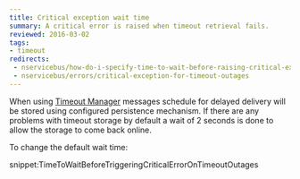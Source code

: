 ```yaml
---
title: Critical exception wait time
summary: A critical error is raised when timeout retrieval fails.
reviewed: 2016-03-02
tags:
- timeout
redirects:
 - nservicebus/how-do-i-specify-time-to-wait-before-raising-critical-exception-for-timeout-outages
 - nservicebus/errors/critical-exception-for-timeout-outages
---
```


When using [Timeout Manager](/nservicebus/messaging/delayed-delivery.md#caveats) messages schedule for delayed delivery will be stored using configured persistence mechanism. If there are any problems with timeout storage by default a wait of 2 seconds is done to allow the storage to come back online.

To change the default wait time:

snippet:TimeToWaitBeforeTriggeringCriticalErrorOnTimeoutOutages

